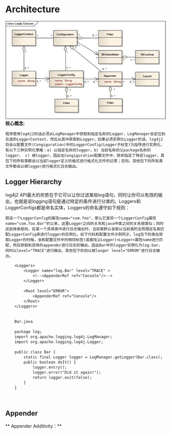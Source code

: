 Architecture
============

![](Log4jClasses.jpg)
**核心概念:**

    程序使用log4j2的话必须从LogManager中获取到指定名称的Logger，LogManager会定位到合适的LoggerContext，然后从其中获取到Logger。如果必须实例化Logger的话，log4j2将会以配置文件(Congiguration)中的LoggerConfig(Logger子标签)为指导进行实例化，有以下三种实例化策略：a) 以指定名称的logger，b) 当前名称的父package名称的logger， c) 根logger，因此在Congiguration配置文件中，除非指定了特定logger，其包下的所有类都会以当前logger定义的格式进行格式化文件的记录；否则，其他包下的所有类文件都会以根logger进行格式化日志输出。

Logger Hierarchy
----------------

log4j2 API最大的优势在于它可以让你过滤某些log语句，同时让你可以有效的输出，也就是说logging语句是通过特定的条件进行分类的。Loggers和LoggerConfigs都是命名实体，Loggers的命名遵守如下规则：

    假设一个LoggerConfig的属性name="com.foo"，那么它是另一个LoggerConfig属性name="com.foo.Bar"的父亲，这里Logger之间的关系和java中类之间的关系很类似；同时这些继承规则，在某一个具体类中进行日志输出时，当前类默认会取以当前类的全局限定名取匹配LoggerConfig来进行logger的实例化。如下代码和配置文件示例所示，log包下的类在获取Logger的时候，会和配置文件中的相同标签(或者找父Logger)<Logger>属性name进行匹配，然后获取到具体的appender进行日志的输出。因此Bar中的logger实例化为log.bar，同时以level="TRACE"进行输出，其他包下的则以根looger level="ERROR"进行日志输出。


```
    <Loggers>
        <Logger name="log.Bar" level="TRACE" >
            <!--<AppenderRef ref="Console"/>-->
        </Logger>

        <Root level="ERROR">
            <AppenderRef ref="Console"/>
        </Root>
    </Loggers>


    Bar.java

    package log;
    import org.apache.logging.log4j.LogManager;
    import org.apache.logging.log4j.Logger;

    public class Bar {
        static final Logger logger = LogManager.getLogger(Bar.class);
        public boolean doIt() {
            logger.entry();
            logger.error("Did it again!");
            return logger.exit(false);
        }
    }



```

Appender
--------

** Appender Additivity：**

